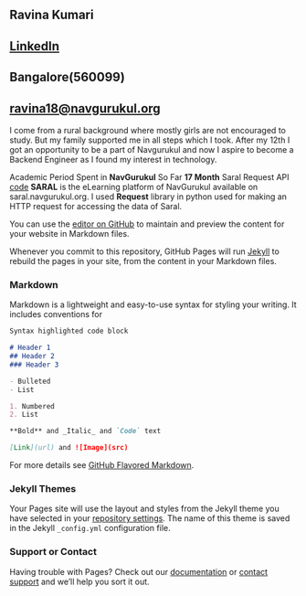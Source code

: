 ## Ravina Kumari                                                                                
## [LinkedIn](https://www.linkedin.com/in/ravina-kumari-76279616a/)
## Bangalore(560099)
## ravina18@navgurukul.org

I come from a rural background where mostly girls are not encouraged to study. But my family supported
me in all steps which I took. After my 12th I got an opportunity to be a part of Navgurukul and now I aspire
to become a Backend Engineer as I found my interest in technology.

Academic Period Spent in **NavGurukul** So Far **17 Month**
      Saral Request API [code](https://github.com/ravinaNG/request_in_python)
      **SARAL** is the eLearning platform of NavGurukul available on saral.navgurukul.org. I
      used **Request** library in python used for making an HTTP request for accessing the
      data of Saral.
    
You can use the [editor on GitHub](https://github.com/ravinaNG/ravinaNG.github.io/edit/master/index.md) to maintain and preview the content for your website in Markdown files.

Whenever you commit to this repository, GitHub Pages will run [Jekyll](https://jekyllrb.com/) to rebuild the pages in your site, from the content in your Markdown files.

### Markdown

Markdown is a lightweight and easy-to-use syntax for styling your writing. It includes conventions for

```markdown
Syntax highlighted code block

# Header 1
## Header 2
### Header 3

- Bulleted
- List

1. Numbered
2. List

**Bold** and _Italic_ and `Code` text

[Link](url) and ![Image](src)
```

For more details see [GitHub Flavored Markdown](https://guides.github.com/features/mastering-markdown/).

### Jekyll Themes

Your Pages site will use the layout and styles from the Jekyll theme you have selected in your [repository settings](https://github.com/ravinaNG/ravinaNG.github.io/settings). The name of this theme is saved in the Jekyll `_config.yml` configuration file.

### Support or Contact

Having trouble with Pages? Check out our [documentation](https://help.github.com/categories/github-pages-basics/) or [contact support](https://github.com/contact) and we’ll help you sort it out.
